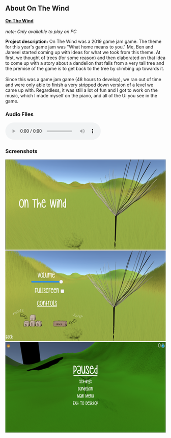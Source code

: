 ## About On The Wind
<a href="https://globalgamejam.org/2019/games/wind-0"><b>On The Wind</b></a>
<br></br>
<i>note: Only available to play on PC</i>
  
**Project description:** On The Wind was a 2019 game jam game. The theme for this year's game jam was "What home means to you." 
Me, Ben and Jameel started coming up with ideas for what we took from this theme. At first, we thought of trees (for some reason) and
then elaborated on that idea to come up with a story about a dandelion that falls from a very tall tree and the premise of the game 
is to get back to the tree by climbing up towards it. 
<br></br>
Since this was a game jam game (48 hours to develop), we ran out of time and were only able to finish a very stripped down version of a level we came up with. Regardless, it was still a lot of fun and I got to work on the music, which I made myself on the piano, and all of the UI you see in the game. 

### Audio Files 

<audio controls>
  <source src="horse.ogg" type="audio/ogg">
  <source src="horse.mp3" type="audio/mpeg">
Your browser does not support the audio element.
</audio>

### Screenshots

<img src="images/OTW(1).png?raw=true"/>
<img src="images/OTW(3).png?raw=true"/>
<img src="images/OTW(4).png?raw=true"/>
